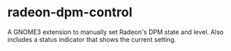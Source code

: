 # radeon-dpm-control
A GNOME3 extension to manually set Radeon's DPM state and level. Also includes a status indicator that shows the current setting.
